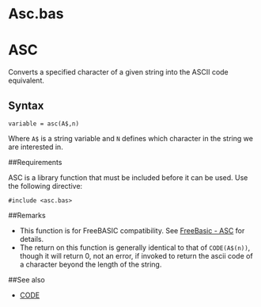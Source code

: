 # Asc.bas

# ASC

Converts a specified character of a given string into the ASCII code equivalent.

## Syntax
```
variable = asc(A$,n)
```
Where `A$` is a string variable and `N` defines which character in the string we are interested in.

##Requirements

ASC is a library function that must be included before it can be used. Use the following directive:

```
#include <asc.bas>
```


##Remarks

* This function is for FreeBASIC compatibility. See [FreeBasic - ASC](http://www.freebasic.net/wiki/wikka.php?wakka=KeyPgAsc) for details.
* The return on this function is generally identical to that of `CODE(A$(n))`, though it will return 0, not an error,
if invoked to return the ascii code of a character beyond the length of the string.

##See also

* [ CODE ](code.md)
